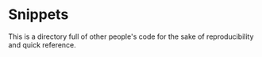 # Snippets

This is a directory full of other people's code for the sake of reproducibility and quick reference. 


